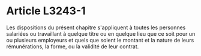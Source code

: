 # Article L3243-1

Les dispositions du présent chapitre s'appliquent à toutes les personnes salariées ou travaillant à quelque titre ou en quelque lieu que ce soit pour un ou plusieurs employeurs et quels que soient le montant et la nature de leurs rémunérations, la forme, ou la validité de leur contrat.
